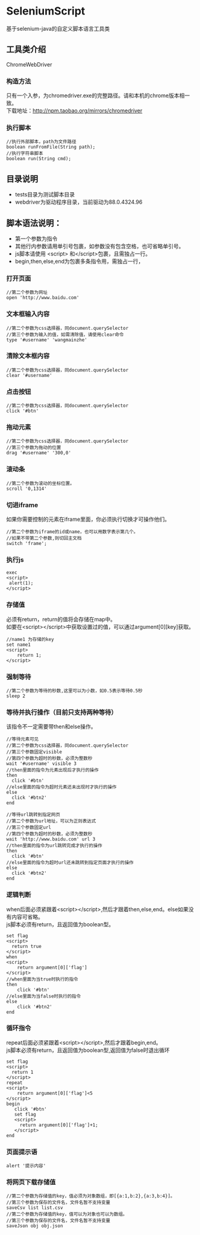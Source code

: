 # SeleniumScript
基于selenium-java的自定义脚本语言工具类
## 工具类介绍
ChromeWebDriver 
### 构造方法
只有一个入参，为chromedriver.exe的完整路径。请和本机的chrome版本相一致。    
下载地址：http://npm.taobao.org/mirrors/chromedriver
### 执行脚本
```
//执行外部脚本，path为文件路径
boolean runFromFile(String path);
//执行字符串脚本
boolean run(String cmd);
```
## 目录说明
- tests目录为测试脚本目录    
- webdriver为驱动程序目录，当前驱动为88.0.4324.96   
## 脚本语法说明：
- 第一个参数为指令
- 其他行内参数请用单引号包裹，如参数没有包含空格，也可省略单引号。
- js脚本请使用 \<script> 和\</script>包裹，且需独占一行。
- begin,then,else,end为包裹多条指令用，需独占一行，
### 打开页面
```
//第二个参数为网址
open 'http://www.baidu.com'
```
### 文本框输入内容
```
//第二个参数为css选择器，同document.querySelector
//第三个参数为输入的值，如需清除值，请使用clear命令
type '#username' 'wangmainzhe'
```
### 清除文本框内容
```
//第二个参数为css选择器，同document.querySelector
clear '#username'
```
### 点击按钮
```
//第二个参数为css选择器，同document.querySelector
click '#btn'
```
### 拖动元素
```
//第二个参数为css选择器，同document.querySelector
//第三个参数为拖动的位置
drag '#username' '300,0'
```
### 滚动条
```
//第二个参数为滚动的坐标位置。
scroll '0,1314'
```
### 切进iframe
如果你需要控制的元素在iframe里面，你必须执行切换才可操作他们。
```
//第二个参数为iframe的id或name，也可以用数字表示第几个。
//如果不带第二个参数,则切回主文档
switch 'frame';
```
### 执行js
```
exec
<script>
 alert(1);
</script>
```
### 存储值
必须有return，return的值将会存储在map中。    
如要在\<script>\</script>中获取设置过的值，可以通过argument[0][key]获取。

```
//name1 为存储的key
set name1
<script>
    return 1;
</script>
```
### 强制等待
```
//第二个参数为等待的秒数,这里可以为小数，如0.5表示等待0.5秒
sleep 2
```
### 等待并执行操作（目前只支持两种等待）
该指令不一定需要带then和else操作。
```
//等待元素可见
//第二个参数为css选择器，同document.querySelector
//第三个参数固定visible
//第四个参数为超时的秒数，必须为整数秒
wait '#username' visible 3
//then里面的指令为元素出现后才执行的操作
then
  click '#btn'
//else里面的指令为超时元素还未出现时才执行的操作
else
  click '#btn2'
end

//等待url跳转到指定网页
//第二个参数为url地址，可以为正则表达式
//第三个参数固定url
//第四个参数为超时的秒数，必须为整数秒
wait 'http://www.baidu.com' url 3
//then里面的指令为url跳转完成才执行的操作
then
  click '#btn'
//else里面的指令为超时url还未跳转到指定页面才执行的操作
else
  click '#btn2'
end
```
### 逻辑判断
when后面必须紧跟着\<script>\</script>,然后才跟着then,else,end。else如果没有内容可省略。    
js脚本必须有return，且返回值为boolean型。
```
set flag
<script>
  return true
</script>
when
<script>
    return argument[0]['flag']
</script>
//when里面为当true时执行的指令
then
    click '#btn'
//else里面为当false时执行的指令
else
    click '#btn2'
end
```
### 循环指令
repeat后面必须紧跟着\<script>\</script>,然后才跟着begin,end。    
js脚本必须有return，且返回值为boolean型,返回值为false时退出循环    
```
set flag
<script>
  return 1
</script>
repeat
<script>
    return argument[0]['flag']<5
</script>
begin
   click '#btn' 
   set flag
   <script>
     return argument[0]['flag']+1;
   </script>
end
```
### 页面提示语
```
alert '提示内容'
```
### 将网页下载存储值
```
//第二个参数为存储值的key，值必须为对象数组，即[{a:1,b:2},{a:3,b:4}]。
//第三个参数为保存的文件名，文件名暂不支持变量
saveCsv list list.csv
//第二个参数为存储值的key，值可以为对象也可以为数组。
//第三个参数为保存的文件名，文件名暂不支持变量
saveJson obj obj.json
```